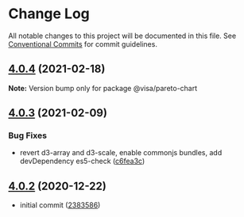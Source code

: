# Change Log

All notable changes to this project will be documented in this file.
See [Conventional Commits](https://conventionalcommits.org) for commit guidelines.

## [4.0.4](https://github.com/visa/visa-chart-components/compare/@visa/pareto-chart@4.0.3...@visa/pareto-chart@4.0.4) (2021-02-18)

**Note:** Version bump only for package @visa/pareto-chart

## [4.0.3](https://github.com/visa/visa-chart-components/compare/@visa/pareto-chart@4.0.2...@visa/pareto-chart@4.0.3) (2021-02-09)

### Bug Fixes

- revert d3-array and d3-scale, enable commonjs bundles, add devDependency es5-check ([c6fea3c](https://github.com/visa/visa-chart-components/commit/c6fea3c601dfc4650b52996721ead03a1b363e2b))

## [4.0.2](https://github.com/visa/visa-chart-components/tree/%40visa/pareto-chart%404.0.2) (2020-12-22)

- initial commit ([2383586](https://github.com/visa/visa-chart-components/commit/238358698bb59b8f20f424eeedc7235f51e02037))
